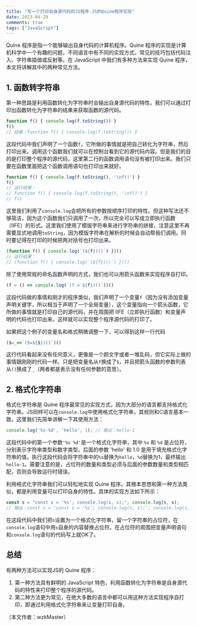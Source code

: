 ```yaml
---
title: "写一个打印自身源代码的JS程序-JS的Quine程序实现"
date: 2023-04-29
comments: true
tags: ["JavaScript"]
---
```


Quine 程序是指一个能够输出自身代码的计算机程序。Quine 程序的实现是计算机科学中一个有趣的问题，不同语言中有不同的实现方式，常见的技巧包括代码注入、字符串插值或反射等。在 JavaScript 中我们有多种方法来实现 Quine 程序，本文将讲解其中的两种常见方法。

## 1. 函数转字符串

第一种思路是利用函数转化为字符串时会输出自身源代码的特性，我们可以通过打印出函数转化为字符串的结果来获取函数的源代码。

```js
function f() { console.log(f.toString()) }
f()
// 结果：function f() { console.log(f.toString()) }
```

这段代码中我们声明了一个函数`f`，它所做的事情就是把自己转化为字符串，然后打印出来。调用这个函数我们就可以在控制台看到它的源代码内容。但是我们的目的是打印整个程序的源代码，这里第二行的函数调用语句没有被打印出来。我们只要在函数里面把这个函数调用语句也打印出来就好。

```js
function f() { console.log(f.toString(), '\nf()') }
f()
// 运行结果：
// function f() { console.log(f.toString(), '\nf()') } 
// f()
```

这里我们利用了`console.log`会把所有的参数按顺序打印的特性。但这种写法还不够简洁，因为这个函数我们只调用了一次，所以完全可以写成立即执行函数（IIFE）的形式。这里我们使用了模版字符串来进行字符串的拼接，注意这里不再需要显式地调用`toString`，因为模版字符串在解析的时候会自动帮我们调用。同时要记得在打印的时候把两对括号也打印出来。

```js
(function f() { console.log(`(${f})()`) })()
// 运行结果：
// (function f() { console.log(`(${f})()`) })()
```

除了使用常规的命名函数声明的方式，我们也可以用箭头函数来实现程序自打印。

```js
(f = () => console.log(`(f = ${f})()`))()
```

这段代码做的事情和刚才的程序类似，我们声明了一个变量`f`（因为没有添加变量声明关键字，所以相当于声明了一个全局变量），这个变量指向一个箭头函数，它所做的事情就是打印自己的源代码，并在周围把 IIFE（立即执行函数）和变量声明的代码也打印出来。这样就可以实现整个程序源代码的打印了。

如果把这个例子的变量名和格式稍微调整一下，可以得到这样一行代码

```js
($=_=>`($=${$})()`)()
```

这行代码看起来没有任何意义，更像是一个颜文字或者一堆乱码，但它实际上做的事情跟刚刚的代码一样。只是把变量名从`f`换成了`$`，并且把箭头函数的参数列表从`()`换成了`_`（两者都是表示没有任何参数的意思）。

## 2. 格式化字符串

格式化字符串是 Quine 程序最常见的实现方式，因为大部分的语言都支持格式化字符串。JS同样可以在`console.log`中使用格式化字符串，其规则和C语言基本一致。这里我们先简单讲解一下其使用方法：

```js
console.log('%s-%d', 'hello', 1); // 输出：hello-1
```

这段代码中的第一个参数`'%s %d'`是一个格式化字符串，其中 `%s` 和 `%d` 是占位符，分别表示字符串类型和数字类型。后面的参数 'hello' 和 1.0 是用于填充格式化字符串的值。执行这段代码会将字符串中的`%s`替换为`hello`，`%d`替换为1，最终输出`hello-1`。需要注意的是，占位符的数量和类型必须与后面的参数数量和类型相匹配，否则会导致运行时错误。

利用格式化字符串我们可以轻松地实现 Quine 程序。其根本思想和第一种方法类似，都是利用变量可以打印自身的特性。具体的实现方法如下所示：

```js
const s = "const s = '%s'; console.log(s, s);"; console.log(s, s);
// 输出：const s = 'const s = '%s'; console.log(s, s);'; console.log(s, s);
```

在这段代码中我们把`s`设置为一个格式化字符串，留一个字符串的占位符，在`console.log`语句中用`s`自身的内容替换占位符。在占位符的周围把变量声明语句和`console.log`语句的代码写上就OK了。

## 总结

有两种方法可以实现JS的 Quine 程序：
1. 第一种方法具有鲜明的 JavaScript 特色，利用函数转化为字符串是自身源代码的特性来打印整个程序的源代码。
2. 第二种方法更为常见，在绝大多数的语言中都可以用这种方法实现程序自打印，即通过利用格式化字符串来让变量打印自身。

（本文作者：wzkMaster）

